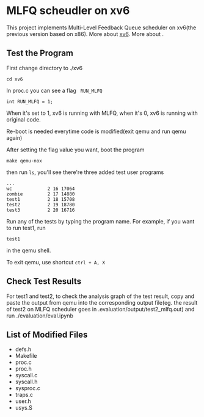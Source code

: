# MLFQ scheudler on xv6
This project implements Multi-Level Feedback Queue scheduler on xv6(the previous version based on x86). 
More about [xv6](https://pdos.csail.mit.edu/6.828/2012/xv6/book-rev7.pdf).
More about [](https://pages.cs.wisc.edu/~remzi/OSTEP/cpu-sched-mlfq.pdf).

## Test the Program
First change directory to ./xv6
```
cd xv6 
```

In proc.c you can see a flag ``` RUN_MLFQ``` 
``` 
int RUN_MLFQ = 1;
```

When it's set to 1, xv6 is running with MLFQ, when it's 0, xv6 is running with original code.

Re-boot is needed everytime code is modified(exit qemu and run qemu again)

After setting the flag value you want, boot the program
```
make qemu-nox
```
then run ```ls```, you'll see there're three added test user programs
```
...
wc             2 16 17064
zombie         2 17 14880
test1          2 18 15708
test2          2 19 18780
test3          2 20 16716
```
Run any of the tests by typing the program name. For example, if you want to run test1, run
```
test1
```
in the qemu shell.

To exit qemu, use shortcut ```ctrl + A, X ```

## Check Test Results
For test1 and test2, to check the analysis graph of the test result, copy and paste the output from qemu into the corresponding output file(eg. the result of test2 on MLFQ scheduler goes in .evaluation/output/test2_mlfq.out) and run ./evaluation/eval.ipynb


## List of Modified Files
* defs.h
* Makefile
* proc.c
* proc.h
* syscall.c
* syscall.h
* sysproc.c
* traps.c
* user.h
* usys.S


